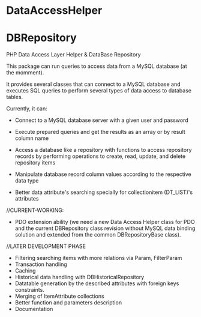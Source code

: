 # DataAccessHelper
# DBRepository

PHP Data Access Layer Helper & DataBase Repository

This package can run queries to access data from a MySQL database (at the momment).

It provides several classes that can connect to a MySQL database and executes SQL queries to perform several types of data access to database tables.

Currently, it can:

- Connect to a MySQL database server with a given user and password

- Execute prepared queries and get the results as an array or by result column name

- Access a database like a repository with functions to access repository records by performing operations to create, read, update, and delete repository items

- Manipulate database record column values according to the respective data type

- Better data attribute's searching specially for collectionitem (DT_LIST)'s attributes

//CURRENT-WORKING:
- PDO extension ability (we need a new Data Access Helper class for PDO and the current DBRepository class revision without MySQL data binding solution and extended from the common DBRepositoryBase class).

//LATER DEVELOPMENT PHASE
- Filtering searching items with more relations via Param, FilterParam
- Transaction handling
- Caching
- Historical data handling with DBHistoricalRepository
- Datatable generation by the described attributes with foreign keys constraints.
- Merging of ItemAttribute collections
- Better function and parameters description
- Documentation